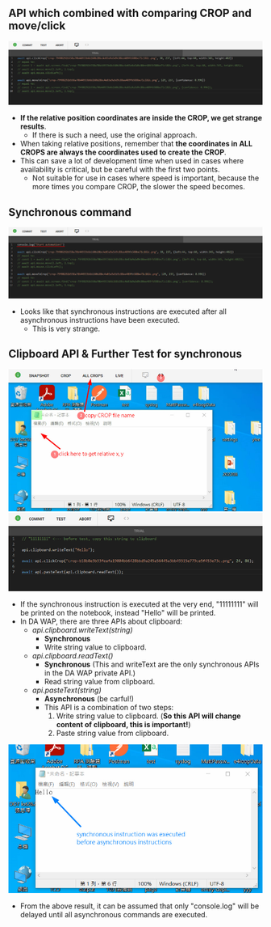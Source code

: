 ## **API which combined with comparing CROP and move/click**

![alt introduing clickCrop, moveToCrop](pic/bandicam%202022-09-19%2002-41-38-367.jpg)

- **If the relative position coordinates are inside the CROP, we get strange results**.
  - If there is such a need, use the original approach.
- When taking relative positions, remember that **the coordinates in ALL CROPS are always the coordinates used to create the CROP**.
- This can save a lot of development time when used in cases where availability is critical, but be careful with the first two points.
  - Not suitable for use in cases where speed is important, because the more times you compare CROP, the slower the speed becomes.

## **Synchronous command**

![alt add synchronous command at beginning](pic/bandicam%202022-09-19%2002-53-19-945.jpg)

- Looks like that synchronous instructions are executed after all asynchronous instructions have been executed.
  - This is very strange.

## **Clipboard API & Further Test for synchronous**

![alt prepare of further test(creat crop, get relative xy, copy filename)](pic/bandicam%202022-09-19%2003-03-03-090.jpg)
![alt write codes of further test](pic/bandicam%202022-09-19%2003-09-26-330.jpg)

- If the synchronous instruction is executed at the very end, "11111111" will be printed on the notebook, instead "Hello" will be printed.
- In DA WAP, there are three APIs about clipboard:
  - _api.clipboard.writeText(string)_
    - **Synchronous**
    - Write string value to clipboard.
  - _api.clipboard.readText()_
    - **Synchronous** (This and writeText are the only synchronous APIs in the DA WAP private API.)
    - Read string value from clipboard.
  - _api.pasteText(string)_
    - **Asynchronous** (be carful!)
    - This API is a combination of two steps:
      1. Write string value to clipboard. (**So this API will change content of clipboard, this is important!**)
      2. Paste string value from clipboard.

![alt result of further test](pic/bandicam%202022-09-19%2003-10-46-733.jpg)

- From the above result, it can be assumed that only "console.log" will be delayed until all asynchronous commands are executed.
